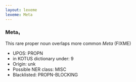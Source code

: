 ```yaml
---
layout: lexeme
lexeme: Meta
---
```


###  Meta₁

This rare proper noun overlaps more common *Meta* (FIXME)
* UPOS:  PROPN
* in KOTUS dictionary under:  9
* Origin:  unk
* Possible NER class:  MISC
* Blacklisted:  PROPN-BLOCKING

